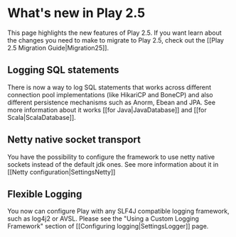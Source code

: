 <!--- Copyright (C) 2009-2016 Typesafe Inc. <http://www.typesafe.com> -->
# What's new in Play 2.5

This page highlights the new features of Play 2.5. If you want learn about the changes you need to make to migrate to Play 2.5, check out the [[Play 2.5 Migration Guide|Migration25]].

## Logging SQL statements

There is now a way to log SQL statements that works across different connection pool implementations (like HikariCP and BoneCP) and also different persistence mechanisms such as Anorm, Ebean and JPA. See more information about it works [[for Java|JavaDatabase]] and [[for Scala|ScalaDatabase]].

## Netty native socket transport

You have the possibility to configure the framework to use netty native sockets instead of the default jdk ones.
See more information about it in [[Netty configuration|SettingsNetty]]

## Flexible Logging

You now can configure Play with any SLF4J compatible logging framework, such as log4j2 or AVSL.  Please see the "Using a Custom Logging Framework" section of [[Configuring logging|SettingsLogger]] page.
